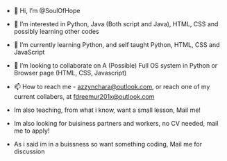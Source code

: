 - 👋 Hi, I’m @SoulOfHope
- 👀 I’m interested in Python, Java (Both script and Java), HTML, CSS and possibly learning other codes
- 🌱 I’m currently learning Python, and self taught Python, HTML, CSS and JavaScript
- 💞️ I’m looking to collaborate on A (Possible) Full OS system in Python or Browser page (HTML, CSS, Javascript)
- 📫 How to reach me - azzynchara@outlook.com, or reach one of my current collabers, at fdreemur201x@outlook.com

- Im also teaching, from what i know, want a small lesson, Mail me!
- Im also looking for buisiness partners and workers, no CV needed, mail me to apply!
- As i said im in a buissness so want something coding, Mail me for discussion
